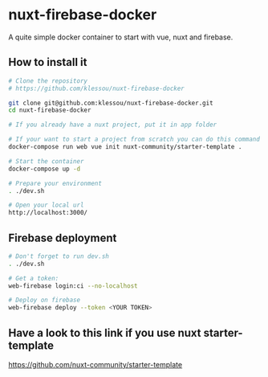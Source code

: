 # nuxt-firebase-docker

A quite simple docker container to start with vue, nuxt and firebase.

## How to install it

``` bash
# Clone the repository
# https://github.com/klessou/nuxt-firebase-docker

git clone git@github.com:klessou/nuxt-firebase-docker.git
cd nuxt-firebase-docker

# If you already have a nuxt project, put it in app folder

# If your want to start a project from scratch you can do this command before
docker-compose run web vue init nuxt-community/starter-template .

# Start the container
docker-compose up -d

# Prepare your environment
. ./dev.sh

# Open your local url
http://localhost:3000/
```

## Firebase deployment

``` bash
# Don't forget to run dev.sh
. ./dev.sh

# Get a token:
web-firebase login:ci --no-localhost

# Deploy on firebase
web-firebase deploy --token <YOUR TOKEN>
```

## Have a look to this link if you use nuxt starter-template
https://github.com/nuxt-community/starter-template
